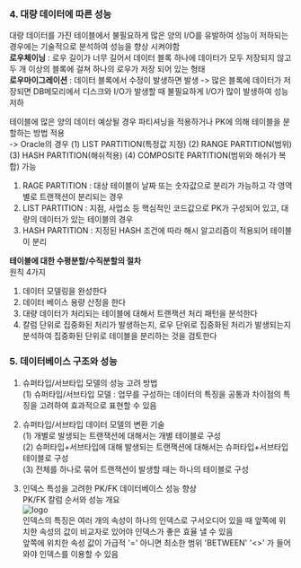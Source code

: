 ### 4. 대량 데이터에 따른 성능
  
대량 데이터를 가진 테이블에서 불필요하게 많은 양의 I/O를 유발하여 성능이 저하되는 경우에는 기술적으로 분석하여 성능을 향상 시켜야함  
**로우체이닝** : 로우 길이가 너무 길어서 데이터 블록 하나에 데이터가 모두 저장되지 않고 두 개 이상의 블록에 걸쳐 하나의 로우가 저장 되어 있는 형태  
**로우마이그레이션** : 데이터 블록에서 수정이 발생하면 발생 -> 많은 블록에 데이터가 저장되면 DB메모리에서 디스크와 I/O가 발생할 때 불필요하게 I/O가 많이 발생하여 성능 저하  
  
테이블에 많은 양의 데이터 예상될 경우 파티셔닝을 적용하거나 PK에 의해 테이블을 분할하는 방법 적용  
-> Oracle의 경우 (1) LIST PARTITION(특정값 지정) (2) RANGE PARTITION(범위) (3) HASH PARTITION(해쉬적용) (4) COMPOSITE PARTITION(범위와 해쉬가 복합) 가능  
1. RAGE PARTITION : 대상 테이블이 날짜 또는 숫자값으로 분리가 가능하고 각 영역별로 트랜잭션이 분리되는 경우  
2. LIST PARTITION : 지점, 사업소 등 핵심적인 코드값으로 PK가 구성되어 있고, 대량의 데이터가 있는 테이블의 경우  
3. HASH PARTITION : 지정된 HASH 조건에 따라 해시 알고리즘이 적용되어 테이블이 분리  
  
**테이블에 대한 수평분할/수직분할의 절차**  
원칙 4가지  
1. 데이터 모델링을 완성한다
5. 데이터 베이스 용량 산정을 한다
6. 대량 데이터가 처리되는 테이블에 대해서 트랜잭션 처리 패턴을 분석한다
7. 칼럼 단위로 집중화된 처리가 발생하는지, 로우 단위로 집중화된 처리가 발생되는지 분석하여 집중화된 단위로 테이블을 분리하는 것을 검토한다 
  
### 5. 데이터베이스 구조와 성능  
  
1. 슈퍼타입/서브타입 모델의 성능 고려 방법  
(1) 슈퍼타입/서브타입 모델 : 업무를 구성하는 데이터의 특징을 공통과 차이점의 특징을 고려하여 효과적으로 표현할 수 있음  
  
2. 슈퍼타입/서브타입 데이터 모델의 변환 기술  
(1) 개별로 발생되는 트랜잭션에 대해서는 개별 테이블로 구성  
(2) 슈퍼타입+서브타입에 대해 발생되는 트랜잭션에 대해서는 슈퍼타입+서브타입 테이블로 구성  
(3) 전체를 하나로 묶어 트랜잭션이 발생할 때는 하나의 테이블로 구성  
  
3. 인덱스 특성을 고려한 PK/FK 데이터베이스 성능 향상  
PK/FK 칼럼 순서와 성능 개요  
![logo](http://www.dbguide.net/publishing/img/knowledge/SQL_115.jpg)  
인덱스의 특징은 여러 개의 속성이 하나의 인덱스로 구서오디어 있을 때 앞쪽에 위치한 속성의 값이 비교자로 있어야 인덱스가 좋은 효율 낼 수 있음  
앞쪽에 위치한 속성 값이 가급적 '=' 아니면 최소한 범위 'BETWEEN' '<>' 가 들어와야 인덱스를 이용할 수 있음  
